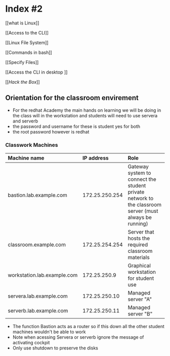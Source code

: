 
# Index #2

[[what is Linux]]

[[Access to the CLI]]

[[Linux File System]]

[[Commands in bash]]

[[Specify Files]]

[[Access the CLI in desktop ]]

[[_Hack the Box_]]



## Orientation for the classroom envirement 
-  For the redhat Academy the main hands on learning we will be doing in the class will in the workstation and students will need to use servera and serverb 
- the password and username for these is student yes for both 
- the root password however is redhat

### Classwork Machines 

|Machine name|IP address|Role|
|:--|:--|:--|
|bastion.lab.example.com|172.25.250.254|Gateway system to connect the student private network to the classroom server (must always be running)|
|classroom.example.com|172.25.254.254|Server that hosts the required classroom materials|
|workstation.lab.example.com|172.25.250.9|Graphical workstation for student use|
|servera.lab.example.com|172.25.250.10|Managed server "A"|
|serverb.lab.example.com|172.25.250.11|Managed server "B"|

- The function Bastion acts as a router so if this down all the other student machines wouldn't be able to work
- Note when acessing Servera or serverb ignore the message of activating cockpit
- Only use shutdown to preserve the disks 

